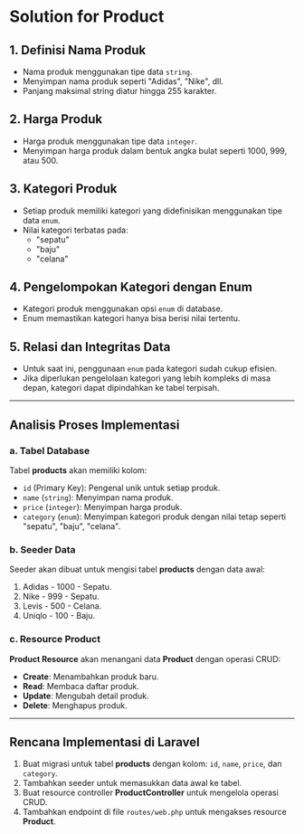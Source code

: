 # Solution for Product

## 1. Definisi Nama Produk
- Nama produk menggunakan tipe data `string`.
- Menyimpan nama produk seperti "Adidas", "Nike", dll.
- Panjang maksimal string diatur hingga 255 karakter.

## 2. Harga Produk
- Harga produk menggunakan tipe data `integer`.
- Menyimpan harga produk dalam bentuk angka bulat seperti 1000, 999, atau 500.

## 3. Kategori Produk
- Setiap produk memiliki kategori yang didefinisikan menggunakan tipe data `enum`.
- Nilai kategori terbatas pada:
  - "sepatu"
  - "baju"
  - "celana"

## 4. Pengelompokan Kategori dengan Enum
- Kategori produk menggunakan opsi `enum` di database.
- Enum memastikan kategori hanya bisa berisi nilai tertentu.

## 5. Relasi dan Integritas Data
- Untuk saat ini, penggunaan `enum` pada kategori sudah cukup efisien.
- Jika diperlukan pengelolaan kategori yang lebih kompleks di masa depan, kategori dapat dipindahkan ke tabel terpisah.

---

## Analisis Proses Implementasi

### a. Tabel Database
Tabel **products** akan memiliki kolom:
- `id` (Primary Key): Pengenal unik untuk setiap produk.
- `name` (`string`): Menyimpan nama produk.
- `price` (`integer`): Menyimpan harga produk.
- `category` (`enum`): Menyimpan kategori produk dengan nilai tetap seperti "sepatu", "baju", "celana".

### b. Seeder Data
Seeder akan dibuat untuk mengisi tabel **products** dengan data awal:
1. Adidas - 1000 - Sepatu.
2. Nike - 999 - Sepatu.
3. Levis - 500 - Celana.
4. Uniqlo - 100 - Baju.

### c. Resource Product
**Product Resource** akan menangani data **Product** dengan operasi CRUD:
- **Create**: Menambahkan produk baru.
- **Read**: Membaca daftar produk.
- **Update**: Mengubah detail produk.
- **Delete**: Menghapus produk.

---

## Rencana Implementasi di Laravel
1. Buat migrasi untuk tabel **products** dengan kolom: `id`, `name`, `price`, dan `category`.
2. Tambahkan seeder untuk memasukkan data awal ke tabel.
3. Buat resource controller **ProductController** untuk mengelola operasi CRUD.
4. Tambahkan endpoint di file `routes/web.php` untuk mengakses resource **Product**.

